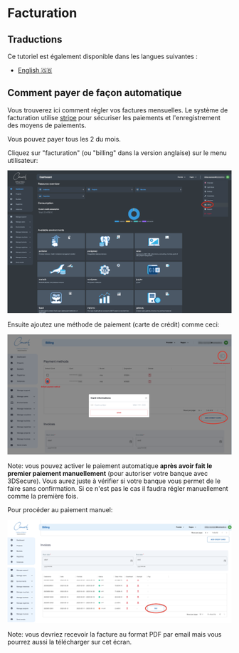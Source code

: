 # Facturation

## Traductions

Ce tutoriel est également disponible dans les langues suivantes :
* [English 🇬🇧](../../../../../tutorials/console/public/billing.md)

## Comment payer de façon automatique

Vous trouverez ici comment régler vos factures mensuelles. Le système de facturation utilise [stripe](https://www.stripe.com) pour sécuriser les paiements et l'enregistrement des moyens de paiements.

Vous pouvez payer tous les 2 du mois.

Cliquez sur "facturation" (ou "billing" dans la version anglaise) sur le menu utilisateur:

![billing_1](../../../../../img/billing_1.png)

Ensuite ajoutez une méthode de paiement (carte de crédit) comme ceci:

![billing_2](../../../../../img/billing_2.png)

Note: vous pouvez activer le paiement automatique __après avoir fait le premier paiement manuellement__ (pour autoriser votre banque avec 3DSecure). Vous aurez juste à vérifier si votre banque vous permet de le faire sans confirmation. Si ce n'est pas le cas il faudra régler manuellement comme la première fois.

Pour procéder au paiement manuel:

![billing_3](../../../../../img/billing_3.png)

Note: vous devriez recevoir la facture au format PDF par email mais vous pourrez aussi la télécharger sur cet écran.
